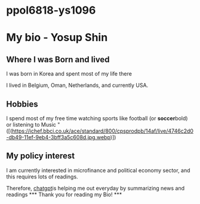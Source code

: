 # ppol6818-ys1096
# My bio - Yosup Shin #
## Where I was Born and lived ##
I was born in Korea and spent most of my life there

I lived in Belgium, Oman, Netherlands, and currently USA.

## Hobbies ##
I spend most of my free time watching sports like football (or **soccer**bold) or listening to Music
"([(https://ichef.bbci.co.uk/ace/standard/800/cpsprodpb/14af/live/4746c2d0-db49-11ef-9eb4-3bff3a5c608d.jpg.webp)])


## My policy interest ##
I am currently interested in microfinance and political economy sector, and this requires lots of readings.

Therefore, [chatgpt](https://chatgpt.com)is helping me out everyday by summarizing news and readings
*** Thank you for reading my Bio! ***